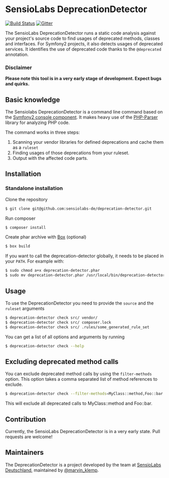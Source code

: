 # SensioLabs DeprecationDetector

[![Build Status](https://img.shields.io/travis/sensiolabs-de/deprecation-detector/master.svg?style=flat-square)](https://travis-ci.org/sensiolabs-de/deprecation-detector)
[![Gitter](https://badges.gitter.im/Join%20Chat.svg)](https://gitter.im/sensiolabs-de/deprecation-detector?utm_source=badge&utm_medium=badge&utm_campaign=pr-badge)

The SensioLabs DeprecationDetector runs a static code analysis against your project's source code to find usages of deprecated methods, classes and interfaces. For Symfony2 projects, it also detects usages of deprecated services.
It identifies the use of deprecated code thanks to the `@deprecated` annotation.

### Disclaimer

**Please note this tool is in a very early stage of development. Expect bugs and quirks.** 

## Basic knowledge

The Sensiolabs DeprecationDetector is a command line command based on the [Symfony2 console component](https://github.com/symfony/Console).
It makes heavy use of the [PHP-Parser](https://github.com/nikic/PHP-Parser) library for analyzing PHP code.  

The command works in three steps:

1. Scanning your vendor libraries for defined deprecations and cache them as a `ruleset`
2. Finding usages of those deprecations from your ruleset.
3. Output with the affected code parts.

## Installation

### Standalone installation

Clone the repository

```bash
$ git clone git@github.com:sensiolabs-de/deprecation-detector.git
```

Run composer

```bash
$ composer install
```

Create phar archive with [Box](http://box-project.github.io/box2/) (optional)

```bash
$ box build
```

If you want to call the deprecation-detector globally, it needs to be placed in your `PATH`. For example with:

```bash
$ sudo chmod a+x deprecation-detector.phar
$ sudo mv deprecation-detector.phar /usr/local/bin/deprecation-detector
```

## Usage


To use the DeprecationDetector you need to provide the `source` and the `ruleset` arguments

```bash
$ deprecation-detector check src/ vendor/
$ deprecation-detector check src/ composer.lock
$ deprecation-detector check src/ .rules/some_generated_rule_set
```

You can get a list of all options and arguments by running

```bash
$ deprecation-detector check --help
```

## Excluding deprecated method calls

You can exclude deprecated method calls by using the `filter-methods` option. This option takes a comma separated list of method references to exclude.

```bash
$ deprecation-detector check --filter-methods=MyClass::method,Foo::bar src/ vendor/
```

This will exclude all deprecated calls to MyClass::method and Foo::bar.


## Contribution

Currently, the SensioLabs DeprecationDetector is in a very early state. Pull requests are welcome!


## Maintainers

The DeprecationDetector is a project developed by the team at [SensioLabs Deutschland](http://sensiolabs.de/), maintained by [@marvin_klemp](https://twitter.com/marvin_klemp).
